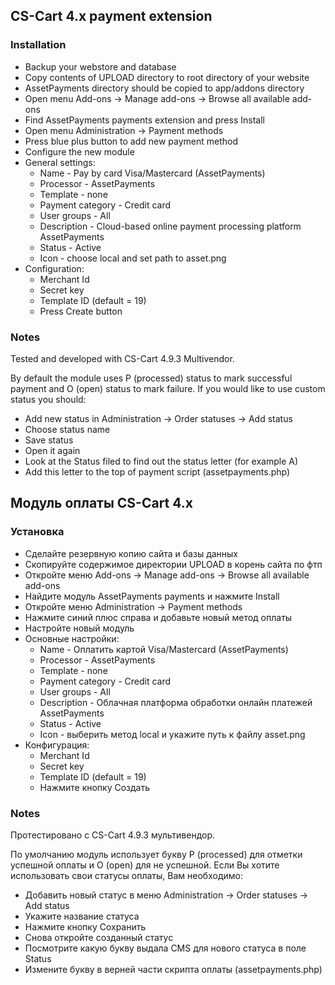 ## CS-Cart 4.х payment extension

### Installation

* Backup your webstore and database
* Copy contents of UPLOAD directory to root directory of your website 
* AssetPayments directory should be copied to app/addons directory
* Open menu Add-ons -> Manage add-ons -> Browse all available add-ons
* Find AssetPayments payments extension and press Install
* Open menu Administration -> Payment methods
* Press blue plus button to add new payment method
* Configure the new module
* General settings:
  * Name - Pay by card Visa/Mastercard (AssetPayments)
  * Processor - AssetPayments
  * Template - none
  * Payment category - Credit card
  * User groups - All
  * Description - Cloud-based online payment processing platform AssetPayments
  * Status - Active
  * Icon - choose local and set path to asset.png
* Configuration:
  * Merchant Id
  * Secret key
  * Template ID (default = 19)
  * Press Create button
  
### Notes
Tested and developed with CS-Cart 4.9.3 Multivendor.

By default the module uses P (processed) status to mark successful payment and O (open) status to mark failure. If you would like to use custom status you should: 
* Add new status in Administration -> Order statuses -> Add status
* Choose status name
* Save status
* Open it again
* Look at the Status filed to find out the status letter (for example A)
* Add this letter to the top of payment script (assetpayments.php)

## Модуль оплаты CS-Cart 4.х

### Установка

* Сделайте резервную копию сайта и базы данных
* Скопируйте содержимое директории UPLOAD в корень сайта по фтп
* Откройте меню Add-ons -> Manage add-ons -> Browse all available add-ons
* Найдите модуль AssetPayments payments и нажмите Install
* Откройте меню Administration -> Payment methods
* Нажмите синий плюс справа и добавьте новый метод оплаты 
* Настройте новый модуль
* Основные настройки:
  * Name - Оплатить картой Visa/Mastercard (AssetPayments)
  * Processor - AssetPayments
  * Template - none
  * Payment category - Credit card
  * User groups - All
  * Description - Облачная платформа обработки онлайн платежей AssetPayments
  * Status - Active
  * Icon - выберить метод local и укажите путь к файлу asset.png
* Конфигурация:
  * Merchant Id
  * Secret key
  * Template ID (default = 19)
  * Нажмите кнопку Создать
  
### Notes
Протестировано с CS-Cart 4.9.3 мультивендор.

По умолчанию модуль использует букву P (processed) для отметки успешной оплаты и О (open) для не успешной. Если Вы хотите использовать свои статусы оплаты, Вам необходимо:
* Добавить новый статус в меню Administration -> Order statuses -> Add status
* Укажите название статуса
* Нажмите кнопку Сохранить
* Снова откройте созданный статус
* Посмотрите какую букву выдала CMS для нового статуса в поле Status
* Измените букву в верней части скрипта оплаты (assetpayments.php)
